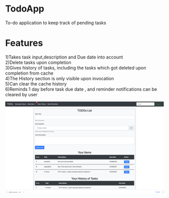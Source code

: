 # TodoApp
To-do application to keep track of pending tasks

# Features
1)Takes task input,description and Due date into account</br>
2)Delete tasks upon completion </br>
3)Gives history of tasks, including the tasks which got deleted upon completion from cache</br>
4)The History section is only visible upon invocation </br>
5)Can clear the cache history </br>
6)Reminds 1 day before task due date , and reminder notifications can be cleared by user</br>


<img src="images/view.png" width="1280"/>

